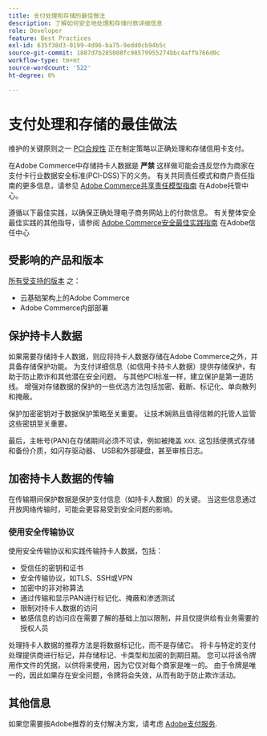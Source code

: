 ```yaml
---
title: 支付处理和存储的最佳做法
description: 了解如何安全地处理和存储付款详细信息
role: Developer
feature: Best Practices
exl-id: 635f38d3-0199-4d96-ba75-9edd0cb94b5c
source-git-commit: 1887d7b285008fc98579955274bbc4affb766d0c
workflow-type: tm+mt
source-wordcount: '522'
ht-degree: 0%

---
```


# 支付处理和存储的最佳做法

维护的关键原则之一 [PCI合规性](https://experienceleague.adobe.com/docs/commerce-admin/start/compliance/payments/compliance-pci.html) 正在制定策略以正确处理和存储信用卡支付。

在Adobe Commerce中存储持卡人数据是 **严禁** 这样做可能会违反您作为商家在支付卡行业数据安全标准(PCI-DSS)下的义务。 有关共同责任模式和商户责任指南的更多信息，请参见 [Adobe Commerce共享责任模型指南](https://www.adobe.com/content/dam/cc/en/trust-center/ungated/whitepapers/experience-cloud/adobe-commerce-shared-responsibilities-guide.pdf) 在Adobe托管中心。

遵循以下最佳实践，以确保正确处理电子商务网站上的付款信息。 有关整体安全最佳实践的其他指导，请参阅 [Adobe Commerce安全最佳实践指南](https://www.adobe.com/content/dam/cc/en/trust-center/ungated/whitepapers/experience-cloud/adobe-commerce-best-practices-guide.pdf) 在Adobe信任中心

## 受影响的产品和版本

[所有受支持的版本](../../../release/versions.md) 之：

* 云基础架构上的Adobe Commerce
* Adobe Commerce内部部署

## 保护持卡人数据

如果需要存储持卡人数据，则应将持卡人数据存储在Adobe Commerce之外，并具备存储保护功能。 为支付详细信息（如信用卡持卡人数据）提供存储保护，有助于防止欺诈和其他潜在安全问题。 与其他PCI标准一样，建立保护是第一道防线。 增强对存储数据的保护的一些优选方法包括加密、截断、标记化、单向散列和掩蔽。

保护加密密钥对于数据保护策略至关重要。 让技术娴熟且值得信赖的托管人监管这些密钥至关重要。

最后，主帐号(PAN)在存储期间必须不可读，例如被掩盖 `XXX`. 这包括便携式存储和备份介质，如闪存驱动器、 USB和外部硬盘，甚至审核日志。

## 加密持卡人数据的传输

在传输期间保护数据是保护支付信息（如持卡人数据）的关键。 当这些信息通过开放网络传输时，可能会更容易受到安全问题的影响。

### 使用安全传输协议

使用安全传输协议和实践传输持卡人数据，包括：

* 受信任的密钥和证书
* 安全传输协议，如TLS、SSH或VPN
* 加密中的非对称算法
* 通过传输和显示PAN进行标记化、掩蔽和渗透测试
* 限制对持卡人数据的访问
* 敏感信息的访问应在需要了解的基础上加以限制，并且仅提供给有业务需要的授权人员

处理持卡人数据的推荐方法是将数据标记化，而不是存储它。 将卡与特定的支付处理提供商进行标记，并存储标记、卡类型和加密的到期日期。 您可以将该令牌用作文件的凭据，以供将来使用，因为它仅对每个商家是唯一的。 由于令牌是唯一的，因此如果存在安全问题，令牌将会失效，从而有助于防止欺诈活动。

## 其他信息

如果您需要按Adobe推荐的支付解决方案，请考虑 [Adobe支付服务](https://experienceleague.adobe.com/docs/commerce-merchant-services/payment-services/overview.html).
